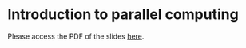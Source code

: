 # Introduction to parallel computing

Please access the PDF of the slides [here](https://github.com/henryiii/se-for-sci/blob/main/content/week11/Parallel_Programming_Intro.pdf).
